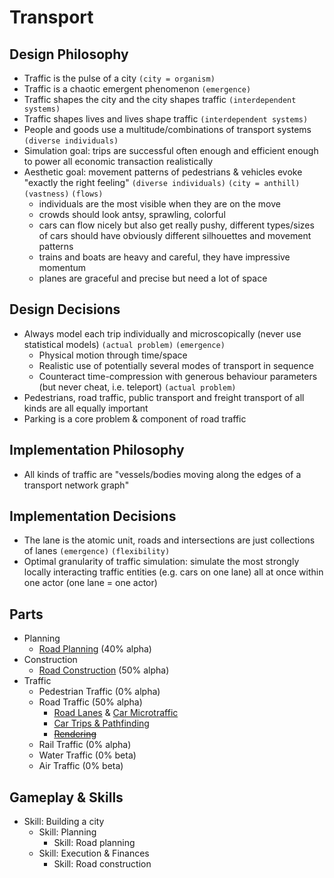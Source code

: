 # Transport

## Design Philosophy

* Traffic is the pulse of a city `(city = organism)`
* Traffic is a chaotic emergent phenomenon `(emergence)`
* Traffic shapes the city and the city shapes traffic `(interdependent systems)`
* Traffic shapes lives and lives shape traffic `(interdependent systems)`
* People and goods use a multitude/combinations of transport systems `(diverse individuals)`
* Simulation goal: trips are successful often enough and efficient enough to power all economic transaction realistically
* Aesthetic goal: movement patterns of pedestrians & vehicles evoke "exactly the right feeling" `(diverse individuals)` `(city = anthill)` `(vastness)` `(flows)`
    * individuals are the most visible when they are on the move
    * crowds should look antsy, sprawling, colorful 
    * cars can flow nicely but also get really pushy, different types/sizes of cars should have obviously different silhouettes and movement patterns
    * trains and boats are heavy and careful, they have impressive momentum
    * planes are graceful and precise but need a lot of space

## Design Decisions

* Always model each trip individually and microscopically (never use statistical models) `(actual problem)` `(emergence)`
    * Physical motion through time/space
    * Realistic use of potentially several modes of transport in sequence
    * Counteract time-compression with generous behaviour parameters (but never cheat, i.e. teleport) `(actual problem)`
* Pedestrians, road traffic, public transport and freight transport of all kinds are all equally important
* Parking is a core problem & component of road traffic

## Implementation Philosophy

* All kinds of traffic are "vessels/bodies moving along the edges of a transport network graph"

## Implementation Decisions

* The lane is the atomic unit, roads and intersections are just collections of lanes `(emergence)` `(flexibility)`
* Optimal granularity of traffic simulation: simulate the most strongly locally interacting traffic entities (e.g. cars on one lane) all at once within one actor (one lane = one actor)

## Parts

* Planning
   * [Road Planning](planning/README.md) (40% alpha)
* Construction
   * [Road Construction](construction/README.md) (50% alpha)
* Traffic
   * Pedestrian Traffic (0% alpha)
   * Road Traffic (50% alpha)
      * [Road Lanes](lane/README.md) & [Car Microtraffic](microtraffic/README.md)
      * [Car Trips & Pathfinding](pathfinding/README.md)
      * ~~[Rendering](rendering/README.md)~~
   * Rail Traffic (0% alpha)
   * Water Traffic (0% beta)
   * Air Traffic (0% beta)

## Gameplay & Skills

* Skill: Building a city
   * Skill: Planning
      * Skill: Road planning
   * Skill: Execution & Finances
      * Skill: Road construction
